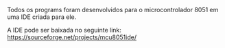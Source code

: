 Todos os programs foram desenvolvidos para o microcontrolador 8051 em uma IDE criada para ele. 

A IDE pode ser baixada no seguinte link: https://sourceforge.net/projects/mcu8051ide/
